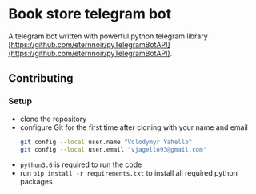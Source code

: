 # Book store telegram bot
A telegram bot written with powerful python telegram library [https://github.com/eternnoir/pyTelegramBotAPI](https://github.com/eternnoir/pyTelegramBotAPI).

## Contributing

### Setup
- clone the repository
- configure Git for the first time after cloning with your name and email
  ```bash
  git config --local user.name "Volodymyr Yahello"
  git config --local user.email "vjagello93@gmail.com"
  ```
- `python3.6` is required to run the code
- run `pip install -r requirements.txt` to install all required python packages
